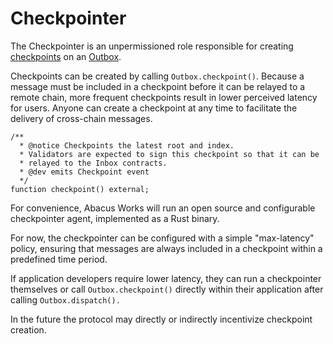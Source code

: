 # Checkpointer

The Checkpointer is an unpermissioned role responsible for creating [checkpoints](../messaging/#checkpoints) on an [Outbox](../messaging/outbox.md).

Checkpoints can be created by calling `Outbox.checkpoint()`.  Because a message must be included in a checkpoint before it can be relayed to a remote chain, more frequent checkpoints result in lower perceived latency for users. Anyone can create a checkpoint at any time to facilitate the delivery of cross-chain messages.

```solidity
/**
  * @notice Checkpoints the latest root and index.
  * Validators are expected to sign this checkpoint so that it can be
  * relayed to the Inbox contracts.
  * @dev emits Checkpoint event
  */
function checkpoint() external;
```

For convenience, Abacus Works will run an open source and configurable checkpointer agent, implemented as a Rust binary.&#x20;

For now, the checkpointer can be configured with a simple "max-latency" policy, ensuring that messages are always included in a checkpoint within a predefined time period.&#x20;

If application developers require lower latency, they can run a checkpointer themselves or call `Outbox.checkpoint()` directly within their application after calling `Outbox.dispatch().`&#x20;

In the future the protocol may directly or indirectly incentivize checkpoint creation.&#x20;
